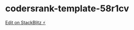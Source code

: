 # codersrank-template-58r1cv

[Edit on StackBlitz ⚡️](https://stackblitz.com/edit/codersrank-template-58r1cv)